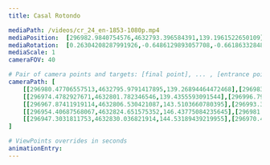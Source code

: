 ```yaml
---
title: Casal Rotondo

mediaPath: /videos/cr_24_en-1853-1080p.mp4
mediaPosition:  [296982.9840754576,4632793.396584391,139.1961522650109]
mediaRotation:  [0.26304208287991926,-0.6486129893057708,-0.6618633284881863,0.26841569838696994]
mediaScale: 1
cameraFOV: 40

# Pair of camera points and targets: [final point], ... , [entrance point]
cameraPath: [
    [[296980.47706557513,4632795.9791417895,139.26894464472468],[296983.1057147102,4632793.271279599,139.19262040391982]],
    [[296974.4782927671,4632801.782346546,139.4355593091544],[296996.79272524954,4632780.196456326,139.165931986716]],
    [[296967.87411919114,4632806.530421087,143.5103660780395],[296993.3366474464,4632789.056662488,140.3033943380557]],
    [[296954.40687568067,4632824.651575352,146.43775084235645],[296981.64374177397,4632809.7949953,145.2577478629383]],
    [[296947.3031811753,4632830.036821914,144.53189439219955],[296970.4051005754,4632809.77989518,140.0692167448114]]
]

# ViewPoints overrides in seconds
animationEntry:
---
```

